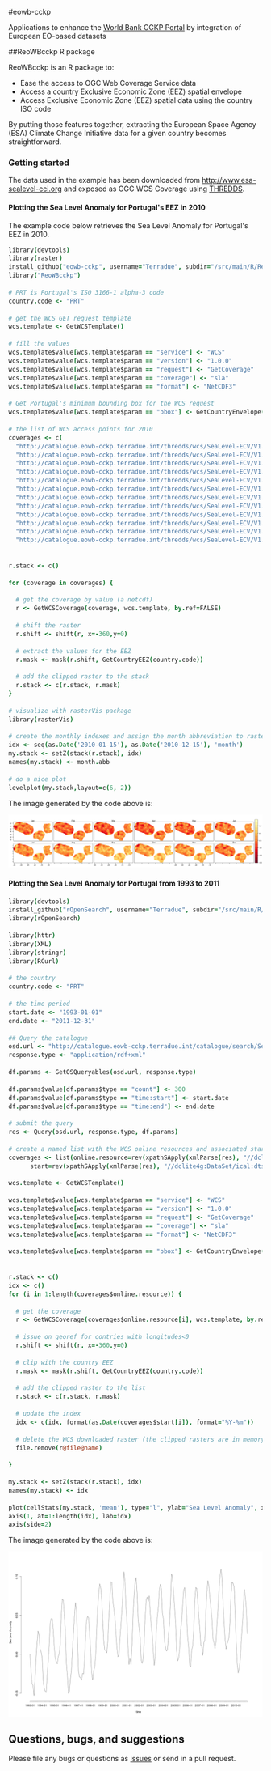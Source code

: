 #eowb-cckp

Applications to enhance the [World Bank CCKP Portal](http://sdwebx.worldbank.org/climateportal/index.cfm) by integration of European EO-based datasets

##ReoWBcckp R package

ReoWBcckp is an R package to:

* Ease the access to OGC Web Coverage Service data 
* Access a country Exclusive Economic Zone (EEZ) spatial envelope
* Access Exclusive Economic Zone (EEZ) spatial data using the country ISO code

By putting those features together, extracting the European Space Agency (ESA) Climate Change Initiative data for a given country becomes straightforward.

### Getting started

The data used in the example has been downloaded from http://www.esa-sealevel-cci.org and exposed as OGC WCS Coverage using [THREDDS](http://www.unidata.ucar.edu/software/thredds/current/tds/).

#### Plotting the Sea Level Anomaly for Portugal's EEZ in 2010

The example code below retrieves the Sea Level Anomaly for Portugal's EEZ in 2010.

```coffee
library(devtools)
library(raster)
install_github("eowb-cckp", username="Terradue", subdir="/src/main/R/ReoWBcckp", ref="dev")
library("ReoWBcckp")

# PRT is Portugal's ISO 3166-1 alpha-3 code
country.code <- "PRT"

# get the WCS GET request template
wcs.template <- GetWCSTemplate()

# fill the values
wcs.template$value[wcs.template$param == "service"] <- "WCS" 
wcs.template$value[wcs.template$param == "version"] <- "1.0.0"
wcs.template$value[wcs.template$param == "request"] <- "GetCoverage"
wcs.template$value[wcs.template$param == "coverage"] <- "sla"
wcs.template$value[wcs.template$param == "format"] <- "NetCDF3"

# Get Portugal's minimum bounding box for the WCS request
wcs.template$value[wcs.template$param == "bbox"] <- GetCountryEnvelope(country.code)

# the list of WCS access points for 2010
coverages <- c(
  "http://catalogue.eowb-cckp.terradue.int/thredds/wcs/SeaLevel-ECV/V1.1_20131220/ESACCI-SEALEVEL-L4-MSLA-MERGED-20100115000000-fv01.nc",
  "http://catalogue.eowb-cckp.terradue.int/thredds/wcs/SeaLevel-ECV/V1.1_20131220/ESACCI-SEALEVEL-L4-MSLA-MERGED-20100215000000-fv01.nc",
  "http://catalogue.eowb-cckp.terradue.int/thredds/wcs/SeaLevel-ECV/V1.1_20131220/ESACCI-SEALEVEL-L4-MSLA-MERGED-20100315000000-fv01.nc",
  "http://catalogue.eowb-cckp.terradue.int/thredds/wcs/SeaLevel-ECV/V1.1_20131220/ESACCI-SEALEVEL-L4-MSLA-MERGED-20100415000000-fv01.nc",
  "http://catalogue.eowb-cckp.terradue.int/thredds/wcs/SeaLevel-ECV/V1.1_20131220/ESACCI-SEALEVEL-L4-MSLA-MERGED-20100515000000-fv01.nc",
  "http://catalogue.eowb-cckp.terradue.int/thredds/wcs/SeaLevel-ECV/V1.1_20131220/ESACCI-SEALEVEL-L4-MSLA-MERGED-20100615000000-fv01.nc",
  "http://catalogue.eowb-cckp.terradue.int/thredds/wcs/SeaLevel-ECV/V1.1_20131220/ESACCI-SEALEVEL-L4-MSLA-MERGED-20100715000000-fv01.nc", 
  "http://catalogue.eowb-cckp.terradue.int/thredds/wcs/SeaLevel-ECV/V1.1_20131220/ESACCI-SEALEVEL-L4-MSLA-MERGED-20100815000000-fv01.nc",
  "http://catalogue.eowb-cckp.terradue.int/thredds/wcs/SeaLevel-ECV/V1.1_20131220/ESACCI-SEALEVEL-L4-MSLA-MERGED-20100915000000-fv01.nc",
  "http://catalogue.eowb-cckp.terradue.int/thredds/wcs/SeaLevel-ECV/V1.1_20131220/ESACCI-SEALEVEL-L4-MSLA-MERGED-20101015000000-fv01.nc",
  "http://catalogue.eowb-cckp.terradue.int/thredds/wcs/SeaLevel-ECV/V1.1_20131220/ESACCI-SEALEVEL-L4-MSLA-MERGED-20101115000000-fv01.nc",
  "http://catalogue.eowb-cckp.terradue.int/thredds/wcs/SeaLevel-ECV/V1.1_20131220/ESACCI-SEALEVEL-L4-MSLA-MERGED-20101215000000-fv01.nc") 


r.stack <- c()

for (coverage in coverages) {

  # get the coverage by value (a netcdf)  
  r <- GetWCSCoverage(coverage, wcs.template, by.ref=FALSE)
  
  # shift the raster 
  r.shift <- shift(r, x=-360,y=0)
  
  # extract the values for the EEZ
  r.mask <- mask(r.shift, GetCountryEEZ(country.code))
  
  # add the clipped raster to the stack
  r.stack <- c(r.stack, r.mask)
}

# visualize with rasterVis package
library(rasterVis)

# create the monthly indexes and assign the month abbreviation to rasters  
idx <- seq(as.Date('2010-01-15'), as.Date('2010-12-15'), 'month')
my.stack <- setZ(stack(r.stack), idx)
names(my.stack) <- month.abb

# do a nice plot
levelplot(my.stack,layout=c(6, 2))

```

The image generated by the code above is:

![alt text](figures/prt.png)

#### Plotting the Sea Level Anomaly for Portugal from 1993 to 2011

```coffee
library(devtools)
install_github("rOpenSearch", username="Terradue", subdir="/src/main/R/rOpenSearch")
library(rOpenSearch)

library(httr)
library(XML)
library(stringr)
library(RCurl)

# the country
country.code <- "PRT"

# the time period
start.date <- "1993-01-01"
end.date <- "2011-12-31"

## Query the catalogue
osd.url <- "http://catalogue.eowb-cckp.terradue.int/catalogue/search/SeaLevel-ECV/description"
response.type <- "application/rdf+xml"

df.params <- GetOSQueryables(osd.url, response.type)

df.params$value[df.params$type == "count"] <- 300 
df.params$value[df.params$type == "time:start"] <- start.date
df.params$value[df.params$type == "time:end"] <- end.date 

# submit the query
res <- Query(osd.url, response.type, df.params)

# create a named list with the WCS online resources and associated start date 
coverages <- list(online.resource=rev(xpathSApply(xmlParse(res), "//dclite4g:DataSet/dclite4g:onlineResource/ws:WCS/@rdf:about")), 
      start=rev(xpathSApply(xmlParse(res), "//dclite4g:DataSet/ical:dtstart", xmlValue)))

wcs.template <- GetWCSTemplate()

wcs.template$value[wcs.template$param == "service"] <- "WCS" 
wcs.template$value[wcs.template$param == "version"] <- "1.0.0"
wcs.template$value[wcs.template$param == "request"] <- "GetCoverage"
wcs.template$value[wcs.template$param == "coverage"] <- "sla"
wcs.template$value[wcs.template$param == "format"] <- "NetCDF3"

wcs.template$value[wcs.template$param == "bbox"] <- GetCountryEnvelope(country.code)


r.stack <- c()
idx <- c()
for (i in 1:length(coverages$online.resource)) {

  # get the coverage 
  r <- GetWCSCoverage(coverages$online.resource[i], wcs.template, by.ref=FALSE)
  
  # issue on georef for contries with longitudes<0
  r.shift <- shift(r, x=-360,y=0)
  
  # clip with the country EEZ
  r.mask <- mask(r.shift, GetCountryEEZ(country.code))
  
  # add the clipped raster to the list
  r.stack <- c(r.stack, r.mask)
  
  # update the index
  idx <- c(idx, format(as.Date(coverages$start[i]), format="%Y-%m"))
  
  # delete the WCS downloaded raster (the clipped rasters are in memory)
  file.remove(r@file@name)
  
}

my.stack <- setZ(stack(r.stack), idx)
names(my.stack) <- idx

plot(cellStats(my.stack, 'mean'), type="l", ylab="Sea Level Anomaly", xlab="time", axes=FALSE, ann=TRUE)
axis(1, at=1:length(idx), lab=idx)
axis(side=2)
```

The image generated by the code above is:

![alt text](figures/prt_ts.png)


## Questions, bugs, and suggestions

Please file any bugs or questions as [issues](https://github.com/Terradue/eowb-cckp/issues/new) or send in a pull request.
